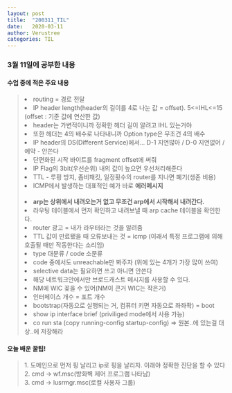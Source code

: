 ```yaml
---
layout: post
title:  "200311_TIL"
date:   2020-03-11
author: Verustree
categories: TIL
---
```


<h3>3월 11일에 공부한 내용</h3>
<p>
<h4>수업 중에 적은 주요 내용</h4><blockquote>
<li>routing = 경로 전달</li>
<li>IP header length(header의 길이를 4로 나눈 값 = offset).   5<=IHL<=15  (offset : 기준 값에 연산한 값)</li>
<li>header는 가변적이니까 정확한 헤더 길이 알려고 IHL 있는거야</li>
<li>또한 헤더는 4의 배수로 나타내니까 Option type은 무조건 4의 배수</li>
<li>IP header의 DS(Different Service)에서... D-1 지연많아  /  D-0 지연없어  /  예약 - 안쓴다</li>
<li>단편화된 시작 바이트를 fragment offset에 써줘</li>
<li>IP Flag의 3bit(우선순위) 내의 값이 높으면 우선처리해준다</li>
<li>TTL - 루핑 방지, 좀비패킷, 일정횟수의 router를 지나면 폐기(생존 비용)</li>
<li>ICMP에서 발생하는 대표적인 예가 바로 <strong>에러메시지</strong></li>
<br>
<li><strong>arp는 상위에서 내려오는거 없고 무조건 arp에서 시작해서 내려간다.</strong></li>
<li>라우팅 테이블에서 먼저 확인하고 내려보낼 때 arp cache 테이블을 확인한다.</li>
<li>router 광고 = 내가 라우터라는 것을 알려줌</li>
<li>TTL 값이 만료됐을 때 오류보내는 것 = icmp (이래서 특정 프로그램에 의해 호출될 때만 작동한다는 소리임)</li>
<li>type 대분류  /  code 소분류</li>
<li>code 중에서도 unreachable만 봐주자 (위에 있는 4개가 가장 많이 쓰여)</li>
<li>selective data는 필요하면 쓰고 아니면 안쓴다</li>
<li>해당 네트워크안에서만 브로드캐스트 메시지를 사용할 수 있다.</li>
<li>NM에 WIC 꽂을 수 있어(NM이 큰거  WIC는 작은거)</li>
<li>인터페이스 개수 = 포트 개수</li>
<li>bootstrap(자동으로 실행되는 거, 컴퓨터 키면 자동으로 좌좌좍) = boot</li>
<li>show ip interface brief (priviliged mode에서 사용 가능)</li>
<li>co run sta (copy running-config startup-config)  =>  원본..에 있는걸 대상..에 저장해라</li></blockquote>
</p>

<p>
<h4>오늘 배운 꿀팁!</h4><blockquote>
1. 도메인으로 먼저 핑 날리고 ip로 핑을 날리자.  이래야 정확한 진단을 할 수 있다<br>
2. cmd -> wf.msc(방화벽 제어 프로그램 나타남)<br>
3. cmd -> lusrmgr.msc(로컬 사용자 그룹)</blockquote>
</p>
